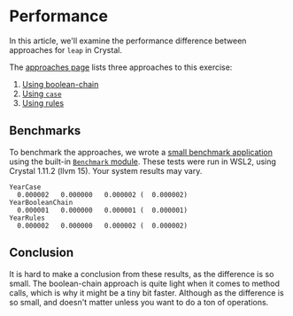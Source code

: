 # Performance

In this article, we'll examine the performance difference between approaches for `leap` in Crystal.

The [approaches page][approaches] lists three approaches to this exercise:

1. [Using boolean-chain][approach-boolean-chain]
2. [Using `case`][approach-case]
3. [Using rules][approach-rules]

## Benchmarks

To benchmark the approaches, we wrote a [small benchmark application][benchmark-application] using the built-in [`Benchmark` module][benchmark-module].
These tests were run in WSL2, using Crystal 1.11.2 (llvm 15).
Your system results may vary.

```
YearCase
  0.000002   0.000000   0.000002 (  0.000002)
YearBooleanChain
  0.000001   0.000000   0.000001 (  0.000001)
YearRules
  0.000002   0.000000   0.000002 (  0.000002)
```

## Conclusion

It is hard to make a conclusion from these results, as the difference is so small.
The boolean-chain approach is quite light when it comes to method calls, which is why it might be a tiny bit faster.
Although as the difference is so small, and doesn't matter unless you want to do a ton of operations.

[approaches]: https://exercism.org/tracks/crystal/exercises/leap/approaches
[approach-boolean-chain]: https://exercism.org/tracks/crystal/exercises/leap/approaches/boolean-chain
[approach-case]: https://exercism.org/tracks/crystal/exercises/leap/approaches/case
[approach-rules]: https://exercism.org/tracks/crystal/exercises/leap/approaches/rules
[benchmark-application]: https://github.com/exercism/crystal/blob/main/exercises/practice/leap/.articles/performance/code/benchmark.cr
[benchmark-module]: https://crystal-lang.org/api/Benchmark.html
